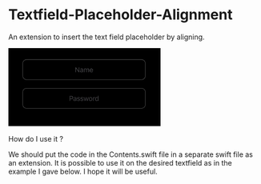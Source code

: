 # Textfield-Placeholder-Alignment
An extension to insert the text field placeholder by aligning.

![anasayfa](textfieldAlignmentExtenison.png)

How do I use it ?

We should put the code in the Contents.swift file in a separate swift file as an extension. It is possible to use it on the desired textfield as in the example I gave below. I hope it will be useful.


